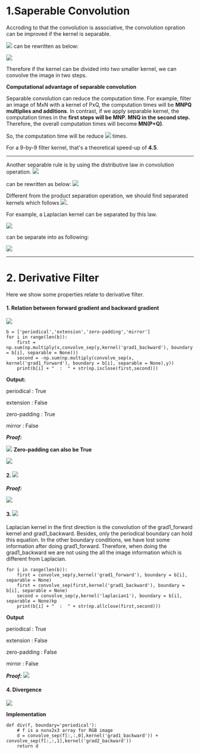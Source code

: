 # 1.Saperable Convolution
Accroding to that the convolution is associative, the convolution opration can be improved if the kernel is separable.

![](https://i.imgur.com/e8tOwlA.png)
can be rewritten as below:

![](https://i.imgur.com/8IJInKC.png)

Therefore if the kernel can be divided into two smaller kernel, we can convolve the image in two steps.

**Computational advantage of separable convolution**

Separable convolution can reduce the computation time. For example, filter an image of MxN with a kernel of PxQ, the computation times will be **MNPQ multiplies and additions**. In contrast, if we apply separable kernel, the computation times in the **first steps will be MNP. MNQ in the second step.** Therefore, the overall computation times will become **MN(P+Q)**.

So, the computation time will be reduce ![](https://i.imgur.com/4EnpDTJ.png) times.

For a 9-by-9 filter kernel, that's a theoretical speed-up of **4.5**.

---

Another separable rule is by using the distributive law in convolution operation.
![](https://i.imgur.com/Qkq8Dl0.png)

can be rewritten as below:
![](https://i.imgur.com/9mV8WUJ.png)

Different from the product separation operation, we should find separated kernels which follows ![](https://i.imgur.com/ZHBfNOh.png). 

For example, a Laplacian kernel can be separated by this law.

![](https://i.imgur.com/6CdH2oT.png)

can be separate into as following:

![](https://i.imgur.com/z9KRXzT.png)

---
# 2. Derivative Filter
Here we show some properties relate to derivative filter.
#### 1. Relation between forward gradient and backward gradient
![](https://i.imgur.com/QjyA0Tj.png)
```python=
b = ['periodical','extension','zero-padding','mirror']
for i in range(len(b)):
    first = np.sum(np.multiply(x,convolve_sep(y,kernel('grad1_backward'), boundary = b[i], separable = None)))
    second = -np.sum(np.multiply(convolve_sep(x, kernel('grad1_forward'), boundary = b[i], separable = None),y))
    print(b[i] + "  :  " + str(np.isclose(first,second)))
```
**Output:**

periodical  :  True

extension  :  False

zero-padding  :  True

mirror  :  False

***Proof:***

![](https://i.imgur.com/IZXUjLJ.png)
**Zero-padding can also be True**

![](https://i.imgur.com/GFmact1.png)

#### 2. ![](https://i.imgur.com/KnvMWMn.png)

***Proof:***

![](https://i.imgur.com/vP9f6B3.png)

#### 3. ![](https://i.imgur.com/eJct2Gm.png)

Laplacian kernel in the first direction is the convolution of the grad1_forward kernel and grad1_backward. Besides, only the periodical boundary can hold this equation. In the other boundary conditions, we have lost some information after doing grad1_forward. Therefore, when doing the grad1_backward we are not using the all the image information which is different from Laplacian.
```python=
for i in range(len(b)):
    first = convolve_sep(y,kernel('grad1_forward'), boundary = b[i], separable = None)
    first = convolve_sep(first,kernel('grad1_backward'), boundary = b[i], separable = None)
    second = convolve_sep(y,kernel('laplacian1'), boundary = b[i], separable = None)kp
    print(b[i] + "  :  " + str(np.allclose(first,second)))
```
**Output**

periodical  :  True

extension  :  False

zero-padding  :  False

mirror  :  False

***Proof:***
![](https://i.imgur.com/Ik7fWIU.png)

#### 4. Divergence
![](https://i.imgur.com/WNqXGeY.png)

**Implementation**
```python=
def div(f, boundary='periodical'):
    # f is a nxnx2x3 array for RGB image
    d = convolve_sep(f[:,:,0],kernel('grad1_backward')) + convolve_sep(f[:,:,1],kernel('grad2_backward'))
    return d
```















